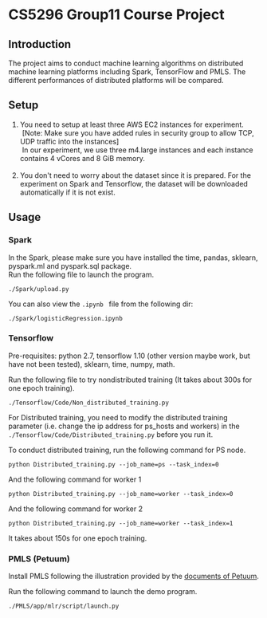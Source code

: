 # CS5296 Group11 Course Project

## Introduction
The project aims to conduct machine learning algorithms on distributed machine learning platforms including Spark, TensorFlow and PMLS. The different performances of distributed platforms will be compared.

## Setup
1. You need to setup at least three AWS EC2 instances for experiment.<br/>
&nbsp;[Note: Make sure you have added rules in security group to allow TCP, UDP traffic into the instances]</br> 
&nbsp;In our experiment, we use three m4.large instances and each instance contains 4 vCores and 8 GiB memory.</br></br> 
2. You don't need to worry about the dataset since it is prepared. For the experiment on Spark and Tensorflow, the dataset will be downloaded automatically if it is not exist.</br> 


## Usage

### Spark
In the Spark, please make sure you have installed the time, pandas, sklearn, pyspark.ml and pyspark.sql package.<br/>
Run the following file to launch the program. 
```
./Spark/upload.py
```
You can also view the ```.ipynb ``` file from the following dir: 
```
./Spark/logisticRegression.ipynb
```

### Tensorflow
Pre-requisites: python 2.7, tensorflow 1.10 (other version maybe work, but have not been tested), sklearn, time, numpy, math.</br> 

Run the following file to try nondistributed training (It takes about 300s for one epoch training). 
```
./Tensorflow/Code/Non_distributed_training.py
```
For Distributed training, you need to modify the distributed training parameter (i.e. change the ip address for ps_hosts and workers) in the ```./Tensorflow/Code/Distributed_training.py``` before you run it.</br> 

To conduct distributed training, run the following command for PS node.
```
python Distributed_training.py --job_name=ps --task_index=0
```
And the following command for worker 1
```
python Distributed_training.py --job_name=worker --task_index=0
```
And the following command for worker 2
```
python Distributed_training.py --job_name=worker --task_index=1
```
It takes about 150s for one epoch training.


### PMLS (Petuum)

Install PMLS following the illustration provided by the [documents of Petuum](https://pmls.readthedocs.io/en/latest/index.html).


Run the following command to launch the demo program. 


```
./PMLS/app/mlr/script/launch.py
```
